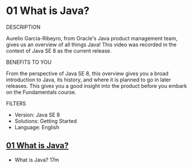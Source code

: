 # 01 What is Java?

DESCRIPTION

Aurelio Garcia-Ribeyro, from Oracle's Java product management team, gives us an overview of all things Java! This video was recorded in the context of Java SE 8 as the current release.

BENEFITS TO YOU

From the perspective of Java SE 8, this overview gives you a broad introduction to Java, its history, and where it is planned to go in later releases. This gives you a good insight into the product before you embark on the Fundamentals course.

FILTERS

* Version: Java SE 8
* Solutions: Getting Started
* Language: English

## [01 What is Java?](01-What-is-Java/01-What-is-Java.md)

   * What is Java? 17m

